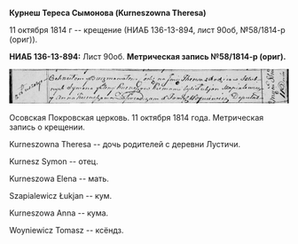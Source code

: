 **Курнеш Тереса Сымонова (Kurneszowna Theresa)**

11 октября 1814 г -- крещение (НИАБ 136-13-894, лист 90об, №58/1814-р
(ориг)).

**НИАБ 136-13-894:** Лист 90об. **Метрическая запись №58/1814-р
(ориг).**

![](./media/c0e0fd76aa889a3ed81707db14ab0642b025fc1e.png)

Осовская Покровская церковь. 11 октября 1814 года. Метрическая запись о
крещении.

Kurneszowna Theresa -- дочь родителей с деревни Лустичи.

Kurnesz Symon -- отец.

Kurneszowa Elena -- мать.

Szapialewicz Łukjan -- кум.

Kurneszowa Anna -- кума.

Woyniewicz Tomasz -- ксёндз.
